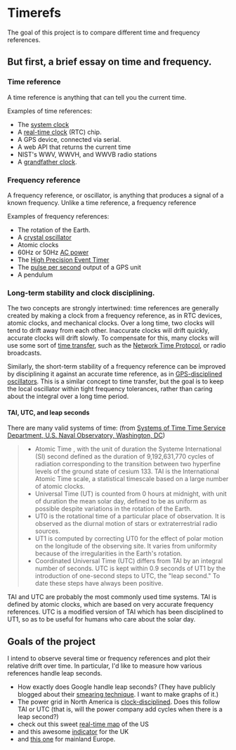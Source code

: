 # Timerefs

The goal of this project is to compare different time and frequency references.

## But first, a brief essay on time and frequency.

### Time reference

A time reference is anything that can tell you the current time.

Examples of time references:
 - The [system clock](https://en.wikipedia.org/wiki/System_time)
 - A [real-time clock](https://en.wikipedia.org/wiki/Real-time_clock) (RTC) chip.
 - A GPS device, connected via serial.
 - A web API that returns the current time
 - NIST's WWV, WWVH, and WWVB radio stations
 - A [grandfather clock](https://en.wikipedia.org/wiki/Longcase_clock).

### Frequency reference

A frequency reference, or oscillator, is anything that produces a signal of a known frequency.
Unlike a time reference, a frequency reference

Examples of frequency references:
 - The rotation of the Earth.
 - A [crystal oscillator](https://en.wikipedia.org/wiki/Crystal_oscillator)
 - Atomic clocks
 - 60Hz or 50Hz [AC power](https://en.wikipedia.org/wiki/Utility_frequency)
 - The [High Precision Event Timer](https://en.wikipedia.org/wiki/High_Precision_Event_Timer)
 - The [pulse per second](https://en.wikipedia.org/wiki/Pulse_per_second) output of a GPS unit
 - A pendulum

### Long-term stability and clock disciplining.

The two concepts are strongly intertwined: time references are generally created by making a clock from a frequency reference, as in RTC devices, atomic clocks, and mechanical clocks.
Over a long time, two clocks will tend to drift away from each other.
Inaccurate clocks will drift quickly, accurate clocks will drift slowly.
To compensate for this, many clocks will use some sort of [time transfer](https://en.wikipedia.org/wiki/Time_transfer), such as the [Network Time Protocol](https://en.wikipedia.org/wiki/Network_Time_Protocol), or radio broadcasts.

Similarly, the short-term stability of a frequency reference can be improved by disciplining it against an accurate time reference, as in [GPS-disciplined oscillators](https://en.wikipedia.org/wiki/GPS_disciplined_oscillator).
This is a similar concept to time transfer, but the goal is to keep the local oscillator within tight frequency tolerances, rather than caring about the integral over a long time period.

#### TAI, UTC, and leap seconds

There are many valid systems of time: (from [Systems of Time Time Service Department, U.S. Naval Observatory, Washington, DC](http://tycho.usno.navy.mil/systime.html))

> - Atomic Time , with the unit of duration the Systeme International (SI) second defined as the duration of 9,192,631,770 cycles of radiation corresponding to the transition between two hyperfine levels of the ground state of cesium 133. TAI is the International Atomic Time scale, a statistical timescale based on a large number of atomic clocks.
> - Universal Time (UT) is counted from 0 hours at midnight, with unit of duration the mean solar day, defined to be as uniform as possible despite variations in the rotation of the Earth.
>  - UT0 is the rotational time of a particular place of observation. It is observed as the diurnal motion of stars or extraterrestrial radio sources.
>  - UT1 is computed by correcting UT0 for the effect of polar motion on the longitude of the observing site. It varies from uniformity because of the irregularities in the Earth's rotation.
> - Coordinated Universal Time (UTC) differs from TAI by an integral number of seconds. UTC is kept within 0.9 seconds of UT1 by the introduction of one-second steps to UTC, the "leap second." To date these steps have always been positive.

TAI and UTC are probably the most commonly used time systems. TAI is defined by atomic clocks, which are based on very accurate frequency references. 
UTC is a modified version of TAI which has been disciplined to UT1, so as to be useful for humans who care about the solar day.

## Goals of the project

I intend to observe several time or frequency references and plot their relative drift over time. In particular, I'd like to measure how various references handle leap seconds.

 - How exactly does Google handle leap seconds? (They have publicly blogged about their [smearing technique](http://googleblog.blogspot.com/2011/09/time-technology-and-leaping-seconds.html). I want to make graphs of it.)
 - The power grid in North America is [clock-disciplined](https://en.wikipedia.org/wiki/Utility_frequency#Long-term_stability_and_clock_synchronization). Does this follow TAI or UTC (that is, will the power company add cycles when there is a leap second?)
  - check out this sweet [real-time map](http://fnetpublic.utk.edu/gradientmap.html) of the US
  - and this awesome [indicator](http://www.dynamicdemand.co.uk/grid.htm) for the UK
  - and [this one](http://www.mainsfrequency.com/) for mainland Europe.

